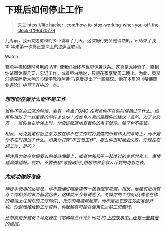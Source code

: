 # 下班后如何停止工作

> 原文:[https://life hacker . com/how-to-stop-working-when you-off-the-clock-1798470779](https://lifehacker.com/how-to-stop-working-when-youre-off-the-clock-1798470779)

几周前，我去爱达荷州的乡下露营了几天。这次旅行完全是偶然的，它结束了我 10 年来第一次真正意义上的脱离互联网。

Watch

智能手机和随时可用的 WiFi 使我们始终与世界保持联系。这真是太神奇了，直到你试图休假几天，忘记工作，或者坦白地说，只是在家享受周二晚上。为此，奥斯汀德克萨斯大学的心理学教授阿特·马克曼提出了一些建议。他在本周的《哈佛商业评论》[](https://hbr.org/2017/08/how-to-forget-about-work-when-youre-not-working)*中写了其中的一些。* 

### *想想你在做什么而不是工作*

*当你不在办公室的时候，会有一点点 FOMO 在考虑你不在的时候错过了什么。如果你错过了一封重要的邮件怎么办？或者有人真的需要你的建议？显然，为了以防万一，当你坐在沙滩上时，你应该痴迷地查看你的电子邮件。除了你不应该。*

*相反，马克曼建议把注意力放在你不在工作时将要做的所有伟大的事情上，而不是你不在时错过了什么。如果你打算“不去想工作”，那么你很可能会失败。你现在在想工作，是吗？* 

*把注意力放在你将要去的美味晚餐上，或者你和孩子一起度过的美好时光上。事情越具体越好。例如，不要去想“家庭时间”,想想你和全家人计划的电影之夜。* 

### *为成功做好准备*

*神枪手使用的比喻是，你不能通过随身携带一包香烟来戒烟。相反，他建议把所有与工作相关的东西都收起来，这样就不会有诱惑了。关掉你的工作电话(或者在你的电话上注销你的工作邮件)，把你的电脑藏起来，而不是把它放在外面准备开机。你越难接触到工作资料，你就越有可能在使用它之前三思而行。*

*还想要更多建议？马克曼在《哈佛商业评论》网站 的
[*上的故事中，还有一些其他的绝招。*](https://hbr.org/2017/08/how-to-forget-about-work-when-youre-not-working)*